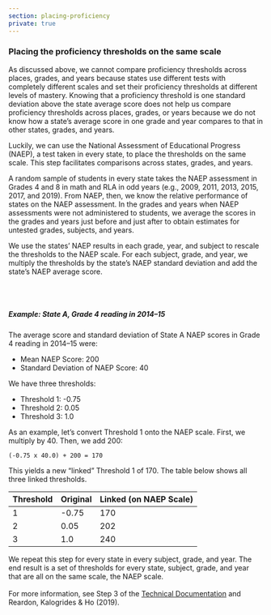 ```yaml
---
section: placing-proficiency
private: true
---
```


<h3>Placing the proficiency thresholds on the same scale</h3>

As discussed above, we cannot compare proficiency thresholds across places, grades, and years because states use different tests with completely different scales and set their proficiency thresholds at different levels of mastery. Knowing that a proficiency threshold is one standard deviation above the state average score does not help us compare proficiency thresholds across places, grades, or years because we do not know how a state’s average score in one grade and year compares to that in other states, grades, and years.

Luckily, we can use the National Assessment of Educational Progress (NAEP), a test taken in every state, to place the thresholds on the same scale. This step facilitates comparisons across states, grades, and years.

A random sample of students in every state takes the NAEP assessment in Grades 4 and 8 in math and RLA in odd years (e.g., 2009, 2011, 2013, 2015, 2017, and 2019). From NAEP, then, we know the relative performance of states on the NAEP assessment. In the grades and years when NAEP assessments were not administered to students, we average the scores in the grades and years just before and just after to obtain estimates for untested grades, subjects, and years.

We use the states’ NAEP results in each grade, year, and subject to rescale the thresholds to the NAEP scale. For each subject, grade, and year, we multiply the thresholds by the state’s NAEP standard deviation and add the state’s NAEP average score.

<br><br>

<h5>Example: State A, Grade 4 reading in 2014–15</h5>

The average score and standard deviation of State A NAEP scores in Grade 4 reading in 2014–15 were:

- Mean NAEP Score: 200
- Standard Deviation of NAEP Score: 40

We have three thresholds:

- Threshold 1: -0.75
- Threshold 2: 0.05
- Threshold 3: 1.0

As an example, let’s convert Threshold 1 onto the NAEP scale. First, we multiply by 40. Then, we add 200:

<pre><code>(-0.75 x 40.0) + 200 = 170</code></pre>

This yields a new “linked” Threshold 1 of 170. The table below shows all three linked thresholds.

<table class="seda-table table table-responsive">
<thead>
<tr>
<th style="border-left-width: 2px;">Threshold</th>
<th style="border-left-width: 2px;">Original</th>
<th style="border-left-width: 2px;">Linked (on NAEP Scale)</th>
</tr>
</thead>

<tbody>
<tr>
<td style="border-left-width: 2px;">1</td>
<td>-0.75</td>
<td>170</td>
</tr>

<tr>
<td style="border-left-width: 2px;">2</td>
<td>0.05</td>
<td>202</td>
</tr>

<tr>
<td style="border-left-width: 2px;">3</td>
<td>1.0</td>
<td>240</td>
</tr>
</tbody>
</table>

We repeat this step for every state in every subject, grade, and year. The end result is a set of thresholds for every state, subject, grade, and year that are all on the same scale, the NAEP scale.
<br><br>
For more information, see Step 3 of the <a href="https://stacks.stanford.edu/file/druid:db586ns4974/seda_documentation_4.1.pdf" target="_blank" rel="noopener noreferrer">Technical Documentation</a> and Reardon, Kalogrides & Ho (2019).
